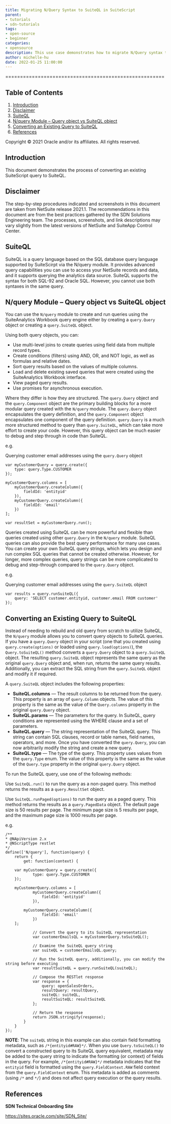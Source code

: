```yaml
---
title: Migrating N/Query Syntax to SuiteQL in SuiteScript
parent:
- tutorials
- sdn-tutorials
tags:
- open-source
- beginner
categories:
- opensource
description: This use case demonstrates how to migrate N/Query syntax to SuiteQL in SuiteScript.
author: michelle-hu
date: 2022-01-25 11:00:00
---
```

======================================================

## **Table of Contents**
1. [Introduction](#introduction)
2. [Disclaimer](#disclaimer)
3. [SuiteQL](#suiteql)
4. [N/query Module – Query object vs SuiteQL object](#nquery)
5. [Converting an Existing Query to SuiteQL](#converting)
6. [References](#references)

Copyright © 2021 Oracle and/or its affiliates. All rights reserved.

## **Introduction**<a name="introduction"></a>

This document demonstrates the process of converting an existing SuiteScript query to SuiteQL.

## **Disclaimer**

The step-by-step procedures indicated and screenshots in this document are taken from NetSuite release 2021.1.  The recommendations in this document are from the best practices gathered by the SDN Solutions Engineering team.  The processes, screenshots, and link descriptions may vary slightly from the latest versions of NetSuite and SuiteApp Control Center.

## **SuiteQL**

SuiteQL is a query language based on the SQL database query language supported by SuiteScirpt via the N/query module. It provides advanced query capabilities you can use to access your NetSuite records and data, and it supports querying the analytics data source. SuiteQL supports the syntax for both SQL-92 and Oracle SQL. However, you cannot use both syntaxes in the same query.

## **N/query Module** – Query object vs SuiteQL object

You can use the <code>N/query</code> module to create and run queries using the SuiteAnalytics Workbook query engine either by creating a <code>query.Query</code> object or creating a <code>query.SuiteQL</code> object.

Using both query objects, you can:
* Use multi-level joins to create queries using field data from multiple record types.
* Create conditions (filters) using AND, OR, and NOT logic, as well as formulas and relative dates.
* Sort query results based on the values of multiple columns.
* Load and delete existing saved queries that were created using the SuiteAnalytics Workbook interface.
* View paged query results.
* Use promises for asynchronous execution.

Where they differ is how they are structured. The <code>query.Query</code> object and the <code>query.Component</code> object are the primary building blocks for a more modular query created with the <code>N/query</code> module. The <code>query.Query</code> object encapsulates the query definition, and the <code>query.Component</code> object encapsulates one component of the query definition. <code>query.Query</code> is a much more structured method to query than <code>query.SuiteQL</code>, which can take more effort to create your code. However, this query object can be much easier to debug and step through in code than SuiteQL.  

e.g.

Querying customer email addresses using the <code>query.Query</code> object

    var myCustomerQuery = query.create({
        type: query.Type.CUSTOMER
    });

    myCustomerQuery.columns = [
        myCustomerQuery.createColumn({
            fieldId: 'entityid'
        }),
        myCustomerQuery.createColumn({
            fieldId: 'email'
        })
    ];

    var resultSet = myCustomerQuery.run();

Queries created using SuiteQL can be more powerful and flexible than queries created using other <code>query.Query</code> in the <code>N/query</code> module. SuiteQL queries can also provide the best query performance for many use cases. You can create your own SuiteQL query strings, which lets you design and run complex SQL queries that cannot be created otherwise. However, for longer, more complex queries, query strings can be more complicated to debug and step-through compared to the <code>query.Query</code> object.

e.g.

Querying customer email addresses using the <code>query.SuiteQL</code> object

    var results = query.runSuiteQL({
        query: 'SELECT customer.entityid, customer.email FROM customer'
    });

## **Converting an Existing Query to SuiteQL**<a name="converting"></a>

Instead of needing to rebuild and old query from scratch to utilize SuiteQL, the <code>N/query</code> module allows you to convert query objects to SuiteQL queries. If you have a <code>query.Query</code> object in your script (one that you created using <code>query.create(options)</code> or loaded using <code>query.load(options)</code>), the <code>Query.toSuiteQL()</code> method converts a <code>query.Query</code> object to a <code>query.SuiteQL</code> object. The resulting <code>query.SuiteQL</code> object represents the same query as the original <code>query.Query</code> object and, when run, returns the same query results. Additionally, you can extract the SQL string from the <code>query.SuiteQL</code> object and modify it if required.

A <code>query.SuiteQL</code> object includes the following properties:

* **SuiteQL.columns** — The result columns to be returned from the query. This property is an array of <code>query.Column</code> objects. The value of this property is the same as the value of the <code>Query.columns</code> property in the original <code>query.Query</code> object.
* **SuiteQL.params** — The parameters for the query. In SuiteQL, query conditions are represented using the WHERE clause and a set of parameters.
* **SuiteQL.query** — The string representation of the SuiteQL query. This string can contain SQL clauses, record or table names, field names, operators, and more. Once you have converted the <code>query.Query</code>, you can now arbitrarily modify the string and create a new query. 
* **SuiteQL.type** — The type of the query. This property uses values from the <code>query.Type</code> enum. The value of this property is the same as the value of the <code>Query.type</code> property in the original <code>query.Query</code> object.

To run the SuiteQL query, use one of the following methods:

Use <code>SuiteQL.run()</code> to run the query as a non-paged query. This method returns the results as a <code>query.ResultSet</code> object.

Use <code>SuiteQL.runPaged(options)</code> to run the query as a paged query. This method returns the results as a <code>query.PagedData</code> object. The default page size is 50 results per page. The minimum page size is 5 results per page, and the maximum page size is 1000 results per page.

e.g.

    /**
    * @NApiVersion 2.x
    * @NScriptType restlet
    */
    define(['N/query'], function(query) {
        return {
            get: function(context) {
                
        var myCustomerQuery = query.create({
                type: query.Type.CUSTOMER
        });

        myCustomerQuery.columns = [
                myCustomerQuery.createColumn({
                    fieldId: 'entityid'
                }),
            
            myCustomerQuery.createColumn({
                    fieldId: 'email'
                })
        ];

                // Convert the query to its SuiteQL representation
                var customerEmailsQL = myCustomerQuery.toSuiteQL();

                // Examine the SuiteQL query string
                var suiteQL = customerEmailsQL.query;

                // Run the SuiteQL query, additionally, you can modify the string before executing
                var resultSuiteQL = query.runSuiteQL(suiteQL);

                // Compose the RESTlet response
                var response = {
                    query: openSalesOrders,
                    resultQuery: resultQuery,
                    suiteQL: suiteQL,
                    resultSuiteQL: resultSuiteQL
                };

                // Return the response
                return JSON.stringify(response);
            }
        }
    });

**NOTE**: The <code>suiteQL</code> string in this example can also contain field formatting metadata, such as <code>/\*{entityid#RAW}\*/</code>. When you use <code>Query.toSuiteQL()</code> to convert a constructed query to its SuiteQL query equivalent, metadata may be added to the query string to indicate the formatting (or context) of fields in the query. For example, <code>/\*{entityid#RAW}\*/</code> metadata indicates that the <code>entityid</code> field is formatted using the <code>query.FieldContext.RAW</code> field context from the <code>query.FieldContext</code> enum. This metadata is added as comments (using <code>/\*</code> and <code>\*/</code>) and does not affect query execution or the query results.

## **References**

**SDN Technical Onboarding Site**

https://sites.oracle.com/site/SDN_Site/